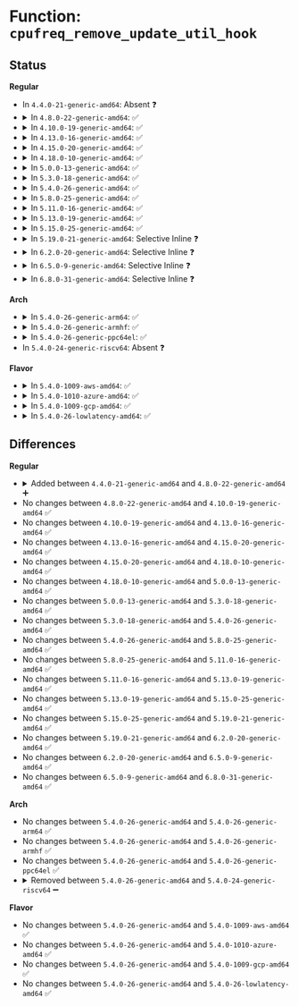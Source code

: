 # Function: <code>cpufreq_remove_update_util_hook</code>

## Status
<b>Regular</b>
<ul>
<li>
In <code>4.4.0-21-generic-amd64</code>: Absent ❓
</li>
<li>
<details>
<summary>In <code>4.8.0-22-generic-amd64</code>: ✅</summary>

```c
void cpufreq_remove_update_util_hook(int cpu)
```

```json
{
  "name": "cpufreq_remove_update_util_hook",
  "collision_type": "Unique Global",
  "inline_type": "No",
  "funcs": [
    {
      "addr": 18446744071579689744,
      "name": "cpufreq_remove_update_util_hook",
      "external": true,
      "loc": "kernel/sched/cpufreq.c:59",
      "file": "kernel/sched/cpufreq.c",
      "inline": "seen, unknown",
      "caller_inline": [],
      "caller_func": [
        "drivers/cpufreq/cpufreq_governor.c:cpufreq_dbs_governor_stop",
        "drivers/cpufreq/intel_pstate.c:intel_pstate_clear_update_util_hook"
      ]
    }
  ],
  "symbols": [
    {
      "addr": 18446744071579689744,
      "name": "cpufreq_remove_update_util_hook",
      "section": ".text",
      "bind": "STB_GLOBAL",
      "size": 36
    }
  ]
}
```
</details>
</li>
<li>
<details>
<summary>In <code>4.10.0-19-generic-amd64</code>: ✅</summary>

```c
void cpufreq_remove_update_util_hook(int cpu)
```

```json
{
  "name": "cpufreq_remove_update_util_hook",
  "collision_type": "Unique Global",
  "inline_type": "No",
  "funcs": [
    {
      "addr": 18446744071579714352,
      "name": "cpufreq_remove_update_util_hook",
      "external": true,
      "loc": "kernel/sched/cpufreq.c:59",
      "file": "kernel/sched/cpufreq.c",
      "inline": "seen, unknown",
      "caller_inline": [],
      "caller_func": [
        "kernel/sched/cpufreq_schedutil.c:sugov_stop",
        "drivers/cpufreq/cpufreq_governor.c:cpufreq_dbs_governor_stop",
        "drivers/cpufreq/intel_pstate.c:intel_pstate_clear_update_util_hook"
      ]
    }
  ],
  "symbols": [
    {
      "addr": 18446744071579714352,
      "name": "cpufreq_remove_update_util_hook",
      "section": ".text",
      "bind": "STB_GLOBAL",
      "size": 36
    }
  ]
}
```
</details>
</li>
<li>
<details>
<summary>In <code>4.13.0-16-generic-amd64</code>: ✅</summary>

```c
void cpufreq_remove_update_util_hook(int cpu)
```

```json
{
  "name": "cpufreq_remove_update_util_hook",
  "collision_type": "Unique Global",
  "inline_type": "No",
  "funcs": [
    {
      "addr": 18446744071579710656,
      "name": "cpufreq_remove_update_util_hook",
      "external": true,
      "loc": "kernel/sched/cpufreq.c:59",
      "file": "kernel/sched/cpufreq.c",
      "inline": "seen, unknown",
      "caller_inline": [],
      "caller_func": [
        "kernel/sched/cpufreq_schedutil.c:sugov_stop",
        "drivers/cpufreq/cpufreq_governor.c:cpufreq_dbs_governor_stop",
        "drivers/cpufreq/intel_pstate.c:intel_pstate_clear_update_util_hook"
      ]
    }
  ],
  "symbols": [
    {
      "addr": 18446744071579710656,
      "name": "cpufreq_remove_update_util_hook",
      "section": ".text",
      "bind": "STB_GLOBAL",
      "size": 36
    }
  ]
}
```
</details>
</li>
<li>
<details>
<summary>In <code>4.15.0-20-generic-amd64</code>: ✅</summary>

```c
void cpufreq_remove_update_util_hook(int cpu)
```

```json
{
  "name": "cpufreq_remove_update_util_hook",
  "collision_type": "Unique Global",
  "inline_type": "No",
  "funcs": [
    {
      "addr": 18446744071579742352,
      "name": "cpufreq_remove_update_util_hook",
      "external": true,
      "loc": "kernel/sched/cpufreq.c:59",
      "file": "kernel/sched/cpufreq.c",
      "inline": "seen, unknown",
      "caller_inline": [],
      "caller_func": [
        "kernel/sched/cpufreq_schedutil.c:sugov_stop",
        "drivers/cpufreq/cpufreq_governor.c:cpufreq_dbs_governor_stop",
        "drivers/cpufreq/intel_pstate.c:intel_pstate_clear_update_util_hook"
      ]
    }
  ],
  "symbols": [
    {
      "addr": 18446744071579742352,
      "name": "cpufreq_remove_update_util_hook",
      "section": ".text",
      "bind": "STB_GLOBAL",
      "size": 36
    }
  ]
}
```
</details>
</li>
<li>
<details>
<summary>In <code>4.18.0-10-generic-amd64</code>: ✅</summary>

```c
void cpufreq_remove_update_util_hook(int cpu)
```

```json
{
  "name": "cpufreq_remove_update_util_hook",
  "collision_type": "Unique Global",
  "inline_type": "No",
  "funcs": [
    {
      "addr": 18446744071579775568,
      "name": "cpufreq_remove_update_util_hook",
      "external": true,
      "loc": "kernel/sched/cpufreq.c:58",
      "file": "kernel/sched/cpufreq.c",
      "inline": "seen, unknown",
      "caller_inline": [],
      "caller_func": [
        "kernel/sched/cpufreq_schedutil.c:sugov_stop",
        "drivers/cpufreq/cpufreq_governor.c:cpufreq_dbs_governor_stop",
        "drivers/cpufreq/intel_pstate.c:intel_pstate_clear_update_util_hook"
      ]
    }
  ],
  "symbols": [
    {
      "addr": 18446744071579775568,
      "name": "cpufreq_remove_update_util_hook",
      "section": ".text",
      "bind": "STB_GLOBAL",
      "size": 36
    }
  ]
}
```
</details>
</li>
<li>
<details>
<summary>In <code>5.0.0-13-generic-amd64</code>: ✅</summary>

```c
void cpufreq_remove_update_util_hook(int cpu)
```

```json
{
  "name": "cpufreq_remove_update_util_hook",
  "collision_type": "Unique Global",
  "inline_type": "No",
  "funcs": [
    {
      "addr": 18446744071579818368,
      "name": "cpufreq_remove_update_util_hook",
      "external": true,
      "loc": "kernel/sched/cpufreq.c:55",
      "file": "kernel/sched/cpufreq.c",
      "inline": "seen, unknown",
      "caller_inline": [],
      "caller_func": [
        "kernel/sched/cpufreq_schedutil.c:sugov_stop",
        "drivers/cpufreq/cpufreq_governor.c:cpufreq_dbs_governor_stop",
        "drivers/cpufreq/intel_pstate.c:intel_pstate_clear_update_util_hook"
      ]
    }
  ],
  "symbols": [
    {
      "addr": 18446744071579818368,
      "name": "cpufreq_remove_update_util_hook",
      "section": ".text",
      "bind": "STB_GLOBAL",
      "size": 36
    }
  ]
}
```
</details>
</li>
<li>
<details>
<summary>In <code>5.3.0-18-generic-amd64</code>: ✅</summary>

```c
void cpufreq_remove_update_util_hook(int cpu)
```

```json
{
  "name": "cpufreq_remove_update_util_hook",
  "collision_type": "Unique Global",
  "inline_type": "No",
  "funcs": [
    {
      "addr": 18446744071579846320,
      "name": "cpufreq_remove_update_util_hook",
      "external": true,
      "loc": "kernel/sched/cpufreq.c:55",
      "file": "kernel/sched/cpufreq.c",
      "inline": "seen, unknown",
      "caller_inline": [],
      "caller_func": [
        "kernel/sched/cpufreq_schedutil.c:sugov_stop",
        "drivers/cpufreq/cpufreq_governor.c:cpufreq_dbs_governor_stop",
        "drivers/cpufreq/intel_pstate.c:intel_pstate_clear_update_util_hook"
      ]
    }
  ],
  "symbols": [
    {
      "addr": 18446744071579846320,
      "name": "cpufreq_remove_update_util_hook",
      "section": ".text",
      "bind": "STB_GLOBAL",
      "size": 36
    }
  ]
}
```
</details>
</li>
<li>
<details>
<summary>In <code>5.4.0-26-generic-amd64</code>: ✅</summary>

```c
void cpufreq_remove_update_util_hook(int cpu)
```

```json
{
  "name": "cpufreq_remove_update_util_hook",
  "collision_type": "Unique Global",
  "inline_type": "No",
  "funcs": [
    {
      "addr": 18446744071579894592,
      "name": "cpufreq_remove_update_util_hook",
      "external": true,
      "loc": "kernel/sched/cpufreq.c:57",
      "file": "kernel/sched/cpufreq.c",
      "inline": "seen, unknown",
      "caller_inline": [],
      "caller_func": [
        "kernel/sched/cpufreq_schedutil.c:sugov_stop",
        "drivers/cpufreq/cpufreq_governor.c:cpufreq_dbs_governor_stop",
        "drivers/cpufreq/intel_pstate.c:intel_pstate_clear_update_util_hook"
      ]
    }
  ],
  "symbols": [
    {
      "addr": 18446744071579894592,
      "name": "cpufreq_remove_update_util_hook",
      "section": ".text",
      "bind": "STB_GLOBAL",
      "size": 36
    }
  ]
}
```
</details>
</li>
<li>
<details>
<summary>In <code>5.8.0-25-generic-amd64</code>: ✅</summary>

```c
void cpufreq_remove_update_util_hook(int cpu)
```

```json
{
  "name": "cpufreq_remove_update_util_hook",
  "collision_type": "Unique Global",
  "inline_type": "No",
  "funcs": [
    {
      "addr": 18446744071579937248,
      "name": "cpufreq_remove_update_util_hook",
      "external": true,
      "loc": "kernel/sched/cpufreq.c:57",
      "file": "kernel/sched/cpufreq.c",
      "inline": "seen, unknown",
      "caller_inline": [],
      "caller_func": [
        "kernel/sched/cpufreq_schedutil.c:sugov_stop",
        "drivers/cpufreq/cpufreq_governor.c:cpufreq_dbs_governor_stop",
        "drivers/cpufreq/intel_pstate.c:intel_pstate_driver_cleanup",
        "drivers/cpufreq/intel_pstate.c:intel_pstate_stop_cpu",
        "drivers/cpufreq/intel_pstate.c:intel_pstate_set_policy",
        "drivers/cpufreq/intel_pstate.c:intel_pstate_set_policy"
      ]
    }
  ],
  "symbols": [
    {
      "addr": 18446744071579937248,
      "name": "cpufreq_remove_update_util_hook",
      "section": ".text",
      "bind": "STB_GLOBAL",
      "size": 36
    }
  ]
}
```
</details>
</li>
<li>
<details>
<summary>In <code>5.11.0-16-generic-amd64</code>: ✅</summary>

```c
void cpufreq_remove_update_util_hook(int cpu)
```

```json
{
  "name": "cpufreq_remove_update_util_hook",
  "collision_type": "Unique Global",
  "inline_type": "No",
  "funcs": [
    {
      "addr": 18446744071579924720,
      "name": "cpufreq_remove_update_util_hook",
      "external": true,
      "loc": "kernel/sched/cpufreq.c:57",
      "file": "kernel/sched/cpufreq.c",
      "inline": "seen, unknown",
      "caller_inline": [],
      "caller_func": [
        "kernel/sched/cpufreq_schedutil.c:sugov_stop",
        "drivers/cpufreq/cpufreq_governor.c:cpufreq_dbs_governor_stop",
        "drivers/cpufreq/intel_pstate.c:intel_pstate_driver_cleanup",
        "drivers/cpufreq/intel_pstate.c:intel_pstate_stop_cpu",
        "drivers/cpufreq/intel_pstate.c:intel_pstate_set_policy",
        "drivers/cpufreq/intel_pstate.c:intel_pstate_set_policy"
      ]
    }
  ],
  "symbols": [
    {
      "addr": 18446744071579924720,
      "name": "cpufreq_remove_update_util_hook",
      "section": ".text",
      "bind": "STB_GLOBAL",
      "size": 36
    }
  ]
}
```
</details>
</li>
<li>
<details>
<summary>In <code>5.13.0-19-generic-amd64</code>: ✅</summary>

```c
void cpufreq_remove_update_util_hook(int cpu)
```

```json
{
  "name": "cpufreq_remove_update_util_hook",
  "collision_type": "Unique Global",
  "inline_type": "No",
  "funcs": [
    {
      "addr": 18446744071579933120,
      "name": "cpufreq_remove_update_util_hook",
      "external": true,
      "loc": "kernel/sched/cpufreq.c:57",
      "file": "kernel/sched/cpufreq.c",
      "inline": "seen, unknown",
      "caller_inline": [],
      "caller_func": [
        "kernel/sched/cpufreq_schedutil.c:sugov_stop",
        "drivers/cpufreq/cpufreq_governor.c:cpufreq_dbs_governor_stop",
        "drivers/cpufreq/intel_pstate.c:intel_pstate_driver_cleanup",
        "drivers/cpufreq/intel_pstate.c:intel_pstate_stop_cpu",
        "drivers/cpufreq/intel_pstate.c:intel_pstate_set_policy",
        "drivers/cpufreq/intel_pstate.c:intel_pstate_set_policy"
      ]
    }
  ],
  "symbols": [
    {
      "addr": 18446744071579933120,
      "name": "cpufreq_remove_update_util_hook",
      "section": ".text",
      "bind": "STB_GLOBAL",
      "size": 36
    }
  ]
}
```
</details>
</li>
<li>
<details>
<summary>In <code>5.15.0-25-generic-amd64</code>: ✅</summary>

```c
void cpufreq_remove_update_util_hook(int cpu)
```

```json
{
  "name": "cpufreq_remove_update_util_hook",
  "collision_type": "Unique Global",
  "inline_type": "No",
  "funcs": [
    {
      "addr": 18446744071580057184,
      "name": "cpufreq_remove_update_util_hook",
      "external": true,
      "loc": "kernel/sched/cpufreq.c:57",
      "file": "kernel/sched/cpufreq.c",
      "inline": "seen, unknown",
      "caller_inline": [],
      "caller_func": [
        "kernel/sched/cpufreq_schedutil.c:sugov_stop",
        "drivers/cpufreq/cpufreq_governor.c:cpufreq_dbs_governor_stop",
        "drivers/cpufreq/intel_pstate.c:intel_pstate_driver_cleanup",
        "drivers/cpufreq/intel_pstate.c:intel_pstate_cpu_offline",
        "drivers/cpufreq/intel_pstate.c:intel_pstate_set_policy",
        "drivers/cpufreq/intel_pstate.c:intel_pstate_set_policy"
      ]
    }
  ],
  "symbols": [
    {
      "addr": 18446744071580057184,
      "name": "cpufreq_remove_update_util_hook",
      "section": ".text",
      "bind": "STB_GLOBAL",
      "size": 68
    }
  ]
}
```
</details>
</li>
<li>
<details>
<summary>In <code>5.19.0-21-generic-amd64</code>: Selective Inline ❓</summary>

```c
void cpufreq_remove_update_util_hook(int cpu)
```

```json
{
  "name": "cpufreq_remove_update_util_hook",
  "collision_type": "Unique Global",
  "inline_type": "Selective",
  "funcs": [
    {
      "addr": 18446744071580147826,
      "name": "cpufreq_remove_update_util_hook",
      "external": true,
      "loc": "kernel/sched/cpufreq.c:54",
      "file": "kernel/sched/build_utility.c",
      "inline": "not declared, inlined",
      "caller_inline": [
        "kernel/sched/build_utility.c:sugov_stop"
      ],
      "caller_func": [
        "drivers/cpufreq/cpufreq_governor.c:cpufreq_dbs_governor_stop",
        "drivers/cpufreq/intel_pstate.c:intel_pstate_driver_cleanup",
        "drivers/cpufreq/intel_pstate.c:intel_pstate_cpu_offline",
        "drivers/cpufreq/intel_pstate.c:intel_pstate_set_policy",
        "drivers/cpufreq/intel_pstate.c:intel_pstate_set_policy"
      ]
    }
  ],
  "symbols": [
    {
      "addr": 18446744071580137120,
      "name": "cpufreq_remove_update_util_hook",
      "section": ".text",
      "bind": "STB_GLOBAL",
      "size": 76
    }
  ]
}
```
</details>
</li>
<li>
<details>
<summary>In <code>6.2.0-20-generic-amd64</code>: Selective Inline ❓</summary>

```c
void cpufreq_remove_update_util_hook(int cpu)
```

```json
{
  "name": "cpufreq_remove_update_util_hook",
  "collision_type": "Unique Global",
  "inline_type": "Selective",
  "funcs": [
    {
      "addr": 18446744071580339503,
      "name": "cpufreq_remove_update_util_hook",
      "external": true,
      "loc": "kernel/sched/cpufreq.c:54",
      "file": "kernel/sched/build_utility.c",
      "inline": "not declared, inlined",
      "caller_inline": [
        "kernel/sched/build_utility.c:sugov_stop"
      ],
      "caller_func": [
        "drivers/cpufreq/cpufreq_governor.c:cpufreq_dbs_governor_stop",
        "drivers/cpufreq/intel_pstate.c:intel_pstate_driver_cleanup",
        "drivers/cpufreq/intel_pstate.c:intel_pstate_cpu_offline",
        "drivers/cpufreq/intel_pstate.c:intel_pstate_set_policy",
        "drivers/cpufreq/intel_pstate.c:intel_pstate_set_policy"
      ]
    }
  ],
  "symbols": [
    {
      "addr": 18446744071580311664,
      "name": "cpufreq_remove_update_util_hook",
      "section": ".text",
      "bind": "STB_GLOBAL",
      "size": 76
    }
  ]
}
```
</details>
</li>
<li>
<details>
<summary>In <code>6.5.0-9-generic-amd64</code>: Selective Inline ❓</summary>

```c
void cpufreq_remove_update_util_hook(int cpu)
```

```json
{
  "name": "cpufreq_remove_update_util_hook",
  "collision_type": "Unique Global",
  "inline_type": "Selective",
  "funcs": [
    {
      "addr": 18446744071580406159,
      "name": "cpufreq_remove_update_util_hook",
      "external": true,
      "loc": "kernel/sched/cpufreq.c:54",
      "file": "kernel/sched/build_utility.c",
      "inline": "not declared, inlined",
      "caller_inline": [
        "kernel/sched/build_utility.c:sugov_stop"
      ],
      "caller_func": [
        "drivers/cpufreq/cpufreq_governor.c:cpufreq_dbs_governor_stop",
        "drivers/cpufreq/intel_pstate.c:intel_pstate_driver_cleanup",
        "drivers/cpufreq/intel_pstate.c:intel_pstate_cpu_offline",
        "drivers/cpufreq/intel_pstate.c:intel_pstate_set_policy",
        "drivers/cpufreq/intel_pstate.c:intel_pstate_set_policy"
      ]
    }
  ],
  "symbols": [
    {
      "addr": 18446744071580378336,
      "name": "cpufreq_remove_update_util_hook",
      "section": ".text",
      "bind": "STB_GLOBAL",
      "size": 76
    }
  ]
}
```
</details>
</li>
<li>
<details>
<summary>In <code>6.8.0-31-generic-amd64</code>: Selective Inline ❓</summary>

```c
void cpufreq_remove_update_util_hook(int cpu)
```

```json
{
  "name": "cpufreq_remove_update_util_hook",
  "collision_type": "Unique Global",
  "inline_type": "Selective",
  "funcs": [
    {
      "addr": 18446744071580462991,
      "name": "cpufreq_remove_update_util_hook",
      "external": true,
      "loc": "kernel/sched/cpufreq.c:54",
      "file": "kernel/sched/build_utility.c",
      "inline": "not declared, inlined",
      "caller_inline": [
        "kernel/sched/build_utility.c:sugov_stop"
      ],
      "caller_func": [
        "drivers/cpufreq/cpufreq_governor.c:cpufreq_dbs_governor_stop",
        "drivers/cpufreq/intel_pstate.c:intel_pstate_driver_cleanup",
        "drivers/cpufreq/intel_pstate.c:intel_pstate_cpu_offline",
        "drivers/cpufreq/intel_pstate.c:intel_pstate_set_policy",
        "drivers/cpufreq/intel_pstate.c:intel_pstate_set_policy"
      ]
    }
  ],
  "symbols": [
    {
      "addr": 18446744071580436320,
      "name": "cpufreq_remove_update_util_hook",
      "section": ".text",
      "bind": "STB_GLOBAL",
      "size": 76
    }
  ]
}
```
</details>
</li>
</ul>
<b>Arch</b>
<ul>
<li>
<details>
<summary>In <code>5.4.0-26-generic-arm64</code>: ✅</summary>

```c
void cpufreq_remove_update_util_hook(int cpu)
```

```json
{
  "name": "cpufreq_remove_update_util_hook",
  "collision_type": "Unique Global",
  "inline_type": "No",
  "funcs": [
    {
      "addr": 18446603336491092432,
      "name": "cpufreq_remove_update_util_hook",
      "external": true,
      "loc": "kernel/sched/cpufreq.c:57",
      "file": "kernel/sched/cpufreq.c",
      "inline": "seen, unknown",
      "caller_inline": [],
      "caller_func": [
        "kernel/sched/cpufreq_schedutil.c:sugov_stop",
        "drivers/cpufreq/cpufreq_governor.c:cpufreq_dbs_governor_stop"
      ]
    }
  ],
  "symbols": [
    {
      "addr": 18446603336491092432,
      "name": "cpufreq_remove_update_util_hook",
      "section": ".text",
      "bind": "STB_GLOBAL",
      "size": 60
    }
  ]
}
```
</details>
</li>
<li>
<details>
<summary>In <code>5.4.0-26-generic-armhf</code>: ✅</summary>

```c
void cpufreq_remove_update_util_hook(int cpu)
```

```json
{
  "name": "cpufreq_remove_update_util_hook",
  "collision_type": "Unique Global",
  "inline_type": "No",
  "funcs": [
    {
      "addr": 3225096208,
      "name": "cpufreq_remove_update_util_hook",
      "external": true,
      "loc": "kernel/sched/cpufreq.c:57",
      "file": "kernel/sched/cpufreq.c",
      "inline": "seen, unknown",
      "caller_inline": [],
      "caller_func": [
        "kernel/sched/cpufreq_schedutil.c:sugov_stop",
        "drivers/cpufreq/cpufreq_governor.c:cpufreq_dbs_governor_stop"
      ]
    }
  ],
  "symbols": [
    {
      "addr": 3225096208,
      "name": "cpufreq_remove_update_util_hook",
      "section": ".text",
      "bind": "STB_GLOBAL",
      "size": 52
    }
  ]
}
```
</details>
</li>
<li>
<details>
<summary>In <code>5.4.0-26-generic-ppc64el</code>: ✅</summary>

```c
void cpufreq_remove_update_util_hook(int cpu)
```

```json
{
  "name": "cpufreq_remove_update_util_hook",
  "collision_type": "Unique Global",
  "inline_type": "No",
  "funcs": [
    {
      "addr": 13835058055283980560,
      "name": "cpufreq_remove_update_util_hook",
      "external": true,
      "loc": "kernel/sched/cpufreq.c:57",
      "file": "kernel/sched/cpufreq.c",
      "inline": "seen, unknown",
      "caller_inline": [],
      "caller_func": [
        "kernel/sched/cpufreq_schedutil.c:sugov_stop",
        "drivers/cpufreq/cpufreq_governor.c:cpufreq_dbs_governor_stop"
      ]
    }
  ],
  "symbols": [
    {
      "addr": 13835058055283980560,
      "name": "cpufreq_remove_update_util_hook",
      "section": ".text",
      "bind": "STB_GLOBAL",
      "size": 52
    }
  ]
}
```
</details>
</li>
<li>
In <code>5.4.0-24-generic-riscv64</code>: Absent ❓
</li>
</ul>
<b>Flavor</b>
<ul>
<li>
<details>
<summary>In <code>5.4.0-1009-aws-amd64</code>: ✅</summary>

```c
void cpufreq_remove_update_util_hook(int cpu)
```

```json
{
  "name": "cpufreq_remove_update_util_hook",
  "collision_type": "Unique Global",
  "inline_type": "No",
  "funcs": [
    {
      "addr": 18446744071579866704,
      "name": "cpufreq_remove_update_util_hook",
      "external": true,
      "loc": "kernel/sched/cpufreq.c:57",
      "file": "kernel/sched/cpufreq.c",
      "inline": "seen, unknown",
      "caller_inline": [],
      "caller_func": [
        "kernel/sched/cpufreq_schedutil.c:sugov_stop",
        "drivers/cpufreq/cpufreq_governor.c:cpufreq_dbs_governor_stop",
        "drivers/cpufreq/intel_pstate.c:intel_pstate_clear_update_util_hook"
      ]
    }
  ],
  "symbols": [
    {
      "addr": 18446744071579866704,
      "name": "cpufreq_remove_update_util_hook",
      "section": ".text",
      "bind": "STB_GLOBAL",
      "size": 36
    }
  ]
}
```
</details>
</li>
<li>
<details>
<summary>In <code>5.4.0-1010-azure-amd64</code>: ✅</summary>

```c
void cpufreq_remove_update_util_hook(int cpu)
```

```json
{
  "name": "cpufreq_remove_update_util_hook",
  "collision_type": "Unique Global",
  "inline_type": "No",
  "funcs": [
    {
      "addr": 18446744071579801648,
      "name": "cpufreq_remove_update_util_hook",
      "external": true,
      "loc": "kernel/sched/cpufreq.c:57",
      "file": "kernel/sched/cpufreq.c",
      "inline": "seen, unknown",
      "caller_inline": [],
      "caller_func": [
        "kernel/sched/cpufreq_schedutil.c:sugov_stop",
        "drivers/cpufreq/cpufreq_governor.c:cpufreq_dbs_governor_stop",
        "drivers/cpufreq/intel_pstate.c:intel_pstate_clear_update_util_hook"
      ]
    }
  ],
  "symbols": [
    {
      "addr": 18446744071579801648,
      "name": "cpufreq_remove_update_util_hook",
      "section": ".text",
      "bind": "STB_GLOBAL",
      "size": 36
    }
  ]
}
```
</details>
</li>
<li>
<details>
<summary>In <code>5.4.0-1009-gcp-amd64</code>: ✅</summary>

```c
void cpufreq_remove_update_util_hook(int cpu)
```

```json
{
  "name": "cpufreq_remove_update_util_hook",
  "collision_type": "Unique Global",
  "inline_type": "No",
  "funcs": [
    {
      "addr": 18446744071579854960,
      "name": "cpufreq_remove_update_util_hook",
      "external": true,
      "loc": "kernel/sched/cpufreq.c:57",
      "file": "kernel/sched/cpufreq.c",
      "inline": "seen, unknown",
      "caller_inline": [],
      "caller_func": [
        "kernel/sched/cpufreq_schedutil.c:sugov_stop",
        "drivers/cpufreq/cpufreq_governor.c:cpufreq_dbs_governor_stop",
        "drivers/cpufreq/intel_pstate.c:intel_pstate_clear_update_util_hook"
      ]
    }
  ],
  "symbols": [
    {
      "addr": 18446744071579854960,
      "name": "cpufreq_remove_update_util_hook",
      "section": ".text",
      "bind": "STB_GLOBAL",
      "size": 36
    }
  ]
}
```
</details>
</li>
<li>
<details>
<summary>In <code>5.4.0-26-lowlatency-amd64</code>: ✅</summary>

```c
void cpufreq_remove_update_util_hook(int cpu)
```

```json
{
  "name": "cpufreq_remove_update_util_hook",
  "collision_type": "Unique Global",
  "inline_type": "No",
  "funcs": [
    {
      "addr": 18446744071579900112,
      "name": "cpufreq_remove_update_util_hook",
      "external": true,
      "loc": "kernel/sched/cpufreq.c:57",
      "file": "kernel/sched/cpufreq.c",
      "inline": "seen, unknown",
      "caller_inline": [],
      "caller_func": [
        "kernel/sched/cpufreq_schedutil.c:sugov_stop",
        "drivers/cpufreq/cpufreq_governor.c:cpufreq_dbs_governor_stop",
        "drivers/cpufreq/intel_pstate.c:intel_pstate_clear_update_util_hook"
      ]
    }
  ],
  "symbols": [
    {
      "addr": 18446744071579900112,
      "name": "cpufreq_remove_update_util_hook",
      "section": ".text",
      "bind": "STB_GLOBAL",
      "size": 36
    }
  ]
}
```
</details>
</li>
</ul>

## Differences
<b>Regular</b>
<ul>
<li>
<details>
<summary>Added between <code>4.4.0-21-generic-amd64</code> and <code>4.8.0-22-generic-amd64</code> ➕</summary>

```c
void cpufreq_remove_update_util_hook(int cpu)
```
</details>
</li>
<li>
No changes between <code>4.8.0-22-generic-amd64</code> and <code>4.10.0-19-generic-amd64</code> ✅
</li>
<li>
No changes between <code>4.10.0-19-generic-amd64</code> and <code>4.13.0-16-generic-amd64</code> ✅
</li>
<li>
No changes between <code>4.13.0-16-generic-amd64</code> and <code>4.15.0-20-generic-amd64</code> ✅
</li>
<li>
No changes between <code>4.15.0-20-generic-amd64</code> and <code>4.18.0-10-generic-amd64</code> ✅
</li>
<li>
No changes between <code>4.18.0-10-generic-amd64</code> and <code>5.0.0-13-generic-amd64</code> ✅
</li>
<li>
No changes between <code>5.0.0-13-generic-amd64</code> and <code>5.3.0-18-generic-amd64</code> ✅
</li>
<li>
No changes between <code>5.3.0-18-generic-amd64</code> and <code>5.4.0-26-generic-amd64</code> ✅
</li>
<li>
No changes between <code>5.4.0-26-generic-amd64</code> and <code>5.8.0-25-generic-amd64</code> ✅
</li>
<li>
No changes between <code>5.8.0-25-generic-amd64</code> and <code>5.11.0-16-generic-amd64</code> ✅
</li>
<li>
No changes between <code>5.11.0-16-generic-amd64</code> and <code>5.13.0-19-generic-amd64</code> ✅
</li>
<li>
No changes between <code>5.13.0-19-generic-amd64</code> and <code>5.15.0-25-generic-amd64</code> ✅
</li>
<li>
No changes between <code>5.15.0-25-generic-amd64</code> and <code>5.19.0-21-generic-amd64</code> ✅
</li>
<li>
No changes between <code>5.19.0-21-generic-amd64</code> and <code>6.2.0-20-generic-amd64</code> ✅
</li>
<li>
No changes between <code>6.2.0-20-generic-amd64</code> and <code>6.5.0-9-generic-amd64</code> ✅
</li>
<li>
No changes between <code>6.5.0-9-generic-amd64</code> and <code>6.8.0-31-generic-amd64</code> ✅
</li>
</ul>
<b>Arch</b>
<ul>
<li>
No changes between <code>5.4.0-26-generic-amd64</code> and <code>5.4.0-26-generic-arm64</code> ✅
</li>
<li>
No changes between <code>5.4.0-26-generic-amd64</code> and <code>5.4.0-26-generic-armhf</code> ✅
</li>
<li>
No changes between <code>5.4.0-26-generic-amd64</code> and <code>5.4.0-26-generic-ppc64el</code> ✅
</li>
<li>
<details>
<summary>Removed between <code>5.4.0-26-generic-amd64</code> and <code>5.4.0-24-generic-riscv64</code> ➖</summary>

```c
void cpufreq_remove_update_util_hook(int cpu)
```
</details>
</li>
</ul>
<b>Flavor</b>
<ul>
<li>
No changes between <code>5.4.0-26-generic-amd64</code> and <code>5.4.0-1009-aws-amd64</code> ✅
</li>
<li>
No changes between <code>5.4.0-26-generic-amd64</code> and <code>5.4.0-1010-azure-amd64</code> ✅
</li>
<li>
No changes between <code>5.4.0-26-generic-amd64</code> and <code>5.4.0-1009-gcp-amd64</code> ✅
</li>
<li>
No changes between <code>5.4.0-26-generic-amd64</code> and <code>5.4.0-26-lowlatency-amd64</code> ✅
</li>
</ul>
